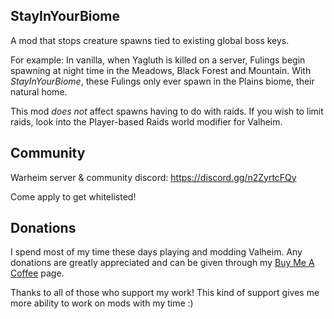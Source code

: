 StayInYourBiome
---------------

A mod that stops creature spawns tied to existing global boss keys.

For example: In vanilla, when Yagluth is killed on a server, Fulings begin spawning at night time in the Meadows, Black Forest and Mountain. With *StayInYourBiome*, these Fulings only ever spawn in the Plains biome, their natural home.

This mod *does not* affect spawns having to do with raids. If you wish to limit raids, look into the Player-based Raids world modifier for Valheim.

## Community

Warheim server & community discord: https://discord.gg/n2ZyrtcFQy

Come apply to get whitelisted!

## Donations

I spend most of my time these days playing and modding Valheim. Any donations are greatly appreciated and can be given through my [Buy Me A Coffee](https://www.buymeacoffee.com/kevver) page.

Thanks to all of those who support my work! This kind of support gives me more ability to work on mods with my time :)
